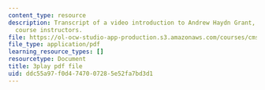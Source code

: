 ```yaml
---
content_type: resource
description: Transcript of a video introduction to Andrew Haydn Grant, one of the
  course instructors.
file: https://ol-ocw-studio-app-production.s3.amazonaws.com/courses/cms-611j-creating-video-games-fall-2014/ddc55a97f0d4747007285e52fa7bd3d1_8TPJUR378f0.pdf
file_type: application/pdf
learning_resource_types: []
resourcetype: Document
title: 3play pdf file
uid: ddc55a97-f0d4-7470-0728-5e52fa7bd3d1
---
```

